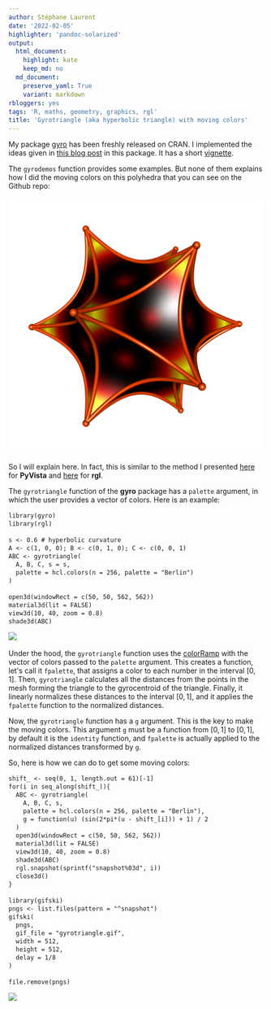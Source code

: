```yaml
---
author: Stéphane Laurent
date: '2022-02-05'
highlighter: 'pandoc-solarized'
output:
  html_document:
    highlight: kate
    keep_md: no
  md_document:
    preserve_yaml: True
    variant: markdown
rbloggers: yes
tags: 'R, maths, geometry, graphics, rgl'
title: 'Gyrotriangle (aka hyperbolic triangle) with moving colors'
---
```


My package [gyro](https://github.com/stla/gyro) has been freshly
released on CRAN. I implemented the ideas given in [this blog
post](https://laustep.github.io/stlahblog/posts/hyperbolicPolyhedra.html)
in this package. It has a short
[vignette](https://cran.r-project.org/web/packages/gyro/vignettes/getstarted.html).

The `gyrodemos` function provides some examples. But none of them
explains how I did the moving colors on this polyhedra that you can see
on the Github repo:

![](https://raw.githubusercontent.com/stla/gyro/main/inst/images/icosahedron_dynamic_colors.gif)

So I will explain here. In fact, this is similar to the method I
presented
[here](https://laustep.github.io/stlahblog/posts/PyVistaDynamicCmap.html)
for **PyVista** and
[here](https://laustep.github.io/stlahblog/posts/HopfTorusDynamicColors.html)
for **rgl**.

The `gyrotriangle` function of the **gyro** package has a `palette`
argument, in which the user provides a vector of colors. Here is an
example:

``` {.r}
library(gyro)
library(rgl)

s <- 0.6 # hyperbolic curvature
A <- c(1, 0, 0); B <- c(0, 1, 0); C <- c(0, 0, 1)
ABC <- gyrotriangle(
  A, B, C, s = s,
  palette = hcl.colors(n = 256, palette = "Berlin")
)

open3d(windowRect = c(50, 50, 562, 562))
material3d(lit = FALSE)
view3d(10, 40, zoom = 0.8)
shade3d(ABC)
```

![](figures/gyrotriangle.png)

Under the hood, the `gyrotriangle` function uses the
[colorRamp](https://www.rdocumentation.org/packages/grDevices/versions/3.6.2/topics/colorRamp)
with the vector of colors passed to the `palette` argument. This creates
a function, let's call it `fpalette`, that assigns a color to each
number in the interval $[0, 1]$. Then, `gyrotriangle` calculates all the
distances from the points in the mesh forming the triangle to the
gyrocentroid of the triangle. Finally, it linearly normalizes these
distances to the interval $[0, 1]$, and it applies the `fpalette`
function to the normalized distances.

Now, the `gyrotriangle` function has a `g` argument. This is the key to
make the moving colors. This argument `g` must be a function from
$[0, 1]$ to $[0, 1]$, by default it is the `identity` function, and
`fpalette` is actually applied to the normalized distances transformed
by `g`.

So, here is how we can do to get some moving colors:

``` {.r}
shift_ <- seq(0, 1, length.out = 61)[-1]
for(i in seq_along(shift_)){
  ABC <- gyrotriangle(
    A, B, C, s,
    palette = hcl.colors(n = 256, palette = "Berlin"), 
    g = function(u) (sin(2*pi*(u - shift_[i])) + 1) / 2
  )
  open3d(windowRect = c(50, 50, 562, 562))
  material3d(lit = FALSE)
  view3d(10, 40, zoom = 0.8)
  shade3d(ABC)
  rgl.snapshot(sprintf("snapshot%03d", i))
  close3d()
}

library(gifski)
pngs <- list.files(pattern = "^snapshot")
gifski(
  pngs,
  gif_file = "gyrotriangle.gif",
  width = 512,
  height = 512,
  delay = 1/8
)

file.remove(pngs)
```

![](figures/gyrotriangle.gif)
